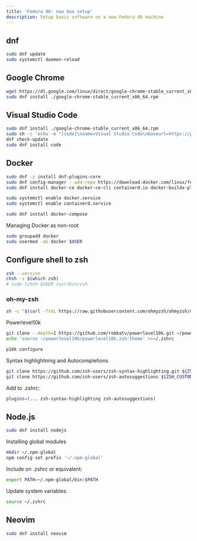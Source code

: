 ```yaml
---
title: 'Fedora 40: new box setup'
description: Setup basic software on a new Fedora 40 machine
---
```


## dnf

```bash
sudo dnf update
sudo systemctl daemon-reload
```

## Google Chrome

```bash
wget https://dl.google.com/linux/direct/google-chrome-stable_current_x86_64.rpm
sudo dnf install ./google-chrome-stable_current_x86_64.rpm
```

## Visual Studio Code

```bash
sudo dnf install ./google-chrome-stable_current_x86_64.rpm
sudo sh -c 'echo -e "[code]\nname=Visual Studio Code\nbaseurl=https://packages.microsoft.com/yumrepos/vscode\nenabled=1\ngpgcheck=1\ngpgkey=https://packages.microsoft.com/keys/microsoft.asc" > /etc/yum.repos.d/vscode.repo'
dnf check-update
sudo dnf install code
```

## Docker

```bash
sudo dnf -y install dnf-plugins-core
sudo dnf config-manager --add-repo https://download.docker.com/linux/fedora/docker-ce.repo
sudo dnf install docker-ce docker-ce-cli containerd.io docker-buildx-plugin docker-compose-plugin
```

```bash
sudo systemctl enable docker.service
sudo systemctl enable containerd.service
```

```bash
sudo dnf install docker-compose
```

Managing Docker as non-root

```bash
sudo groupadd docker
sudo usermod -aG docker $USER
```

## Configure shell to zsh

```bash
zsh --version
chsh -s $(which zsh)
# sudo lchsh $USER /usr/bin/zsh
```

### oh-my-zsh

```bash
sh -c "$(curl -fsSL https://raw.githubusercontent.com/ohmyzsh/ohmyzsh/master/tools/install.sh)"
```

Powerlevel10k

```bash
git clone --depth=1 https://github.com/romkatv/powerlevel10k.git ~/powerlevel10k
echo 'source ~/powerlevel10k/powerlevel10k.zsh-theme' >>~/.zshrc
```

```bash
p10k configure
```

Syntax highlightning and Autocompletions

```bash
git clone https://github.com/zsh-users/zsh-syntax-highlighting.git ${ZSH_CUSTOM:-~/.oh-my-zsh/custom}/plugins/zsh-syntax-highlighting
git clone https://github.com/zsh-users/zsh-autosuggestions ${ZSH_CUSTOM:-~/.oh-my-zsh/custom}/plugins/zsh-autosuggestions
```

Add to .zshrc:

```bash
plugins=(... zsh-syntax-highlighting zsh-autosuggestions)
```

## Node.js

```bash
sudo dnf install nodejs
```

Installing global modules

```bash
mkdir ~/.npm-global
npm config set prefix '~/.npm-global'
```

Include on .zshrc or equivalent:

```bash
export PATH=~/.npm-global/bin:$PATH
```

Update system variables:

```bash
source ~/.zshrc
```

## Neovim

```bash
sudo dnf install neovim
```
